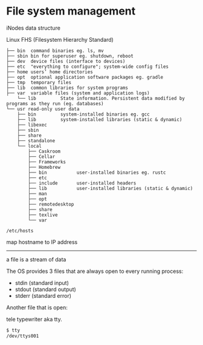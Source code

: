# File system management

iNodes data structure

Linux FHS (Filesystem Hierarchy Standard)

```
├── bin  command binaries eg. ls, mv
├── sbin bin for superuser eg. shutdown, reboot
├── dev  device files (interface to devices)
├── etc  "everything to configure"; system-wide config files
├── home users’ home directories
├── opt  optional application software packages eg. gradle
├── tmp  temporary files
├── lib  common libraries for system programs
├── var  variable files (system and application logs) 
    └── lib         State information. Persistent data modified by programs as they run (eg. databases)
└── usr read-only user data
    ├── bin         system-installed binaries eg. gcc
    ├── lib         system-installed libraries (static & dynamic)
    ├── libexec
    ├── sbin
    ├── share
    ├── standalone
    └── local
        ├── Caskroom
        ├── Cellar
        ├── Frameworks
        ├── Homebrew
        ├── bin           user-installed binaries eg. rustc
        ├── etc
        ├── include       user-installed headers
        ├── lib           user-installed libraries (static & dynamic)
        ├── man
        ├── opt
        ├── remotedesktop
        ├── share
        ├── texlive
        └── var
```

`/etc/hosts`

map hostname to IP address

---

a file is a stream of data

The OS provides 3 files that are always open to every running process:

- stdin (standard input)
- stdout (standard output)
- stderr (standard error)

Another file that is open:

tele typewriter aka tty.

```bash
$ tty
/dev/ttys001
```